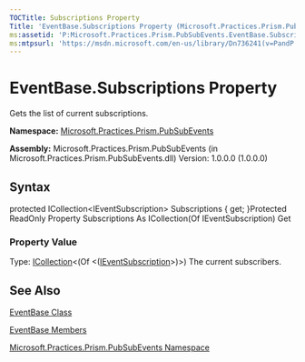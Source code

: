```yaml
---
TOCTitle: Subscriptions Property
Title: 'EventBase.Subscriptions Property (Microsoft.Practices.Prism.PubSubEvents)'
ms:assetid: 'P:Microsoft.Practices.Prism.PubSubEvents.EventBase.Subscriptions'
ms:mtpsurl: 'https://msdn.microsoft.com/en-us/library/Dn736241(v=PandP.50)'
---
```



# EventBase.Subscriptions Property

Gets the list of current subscriptions.

**Namespace:** [Microsoft.Practices.Prism.PubSubEvents](https://msdn.microsoft.com/library/microsoft.practices.prism.pubsubevents)
**Assembly:** Microsoft.Practices.Prism.PubSubEvents (in Microsoft.Practices.Prism.PubSubEvents.dll) Version: 1.0.0.0 (1.0.0.0)

## Syntax

protected ICollection&lt;IEventSubscription&gt; Subscriptions { get; }Protected ReadOnly Property Subscriptions As ICollection(Of IEventSubscription) Get
### Property Value

Type: [ICollection](http://msdn.microsoft.com/en-us/library/92t2ye13)&lt;(Of &lt;([IEventSubscription](https://msdn.microsoft.com/library/microsoft.practices.prism.pubsubevents.ieventsubscription)&gt;)&gt;)
The current subscribers.

## See Also

[EventBase Class](https://msdn.microsoft.com/library/microsoft.practices.prism.pubsubevents.eventbase)

[EventBase Members](https://msdn.microsoft.com/allmembers.t:microsoft.practices.prism.pubsubevents.eventbase)

[Microsoft.Practices.Prism.PubSubEvents Namespace](https://msdn.microsoft.com/library/microsoft.practices.prism.pubsubevents)

